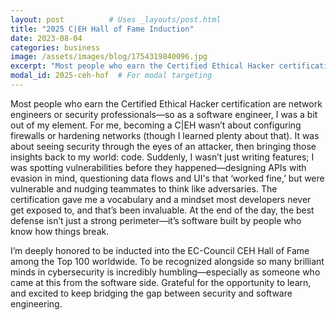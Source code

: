 ```yaml
---
layout: post          # Uses _layouts/post.html
title: "2025 C|EH Hall of Fame Induction"
date: 2023-08-04
categories: business
image: /assets/images/blog/1754319840096.jpg
excerpt: "Most people who earn the Certified Ethical Hacker certification are network engineers or security professionals—so as a software engineer, I was a bit out of my element."
modal_id: 2025-ceh-hof  # For modal targeting
---
```

Most people who earn the Certified Ethical Hacker certification are network engineers or security professionals—so as a software engineer, I was a bit out of my element. For me, becoming a C\|EH wasn’t about configuring firewalls or hardening networks (though I learned plenty about that). It was about seeing security through the eyes of an attacker, then bringing those insights back to my world: code. Suddenly, I wasn’t just writing features; I was spotting vulnerabilities before they happened—designing APIs with evasion in mind, questioning data flows and UI's that ‘worked fine,’ but were vulnerable and nudging teammates to think like adversaries. The certification gave me a vocabulary and a mindset most developers never get exposed to, and that’s been invaluable. At the end of the day, the best defense isn’t just a strong perimeter—it’s software built by people who know how things break.

I’m deeply honored to be inducted into the EC-Council CEH Hall of Fame among the Top 100 worldwide. To be recognized alongside so many brilliant minds in cybersecurity is incredibly humbling—especially as someone who came at this from the software side. Grateful for the opportunity to learn, and excited to keep bridging the gap between security and software engineering.
